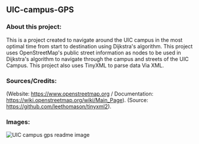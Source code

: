 ## UIC-campus-GPS
### About this project:
This is a project created to navigate around the UIC campus in the most optimal time from start to destination using Dijkstra's algorithm. This project uses OpenStreetMap's public street information as nodes to be used in Dijkstra's algorithm to navigate through the campus and streets of the UIC Campus. This project also uses TinyXML to parse data Via XML.

### Sources/Credits:
(Website: https://www.openstreetmap.org / Documentation: https://wiki.openstreetmap.org/wiki/Main_Page). 
(Source:  https://github.com/leethomason/tinyxml2).

### Images:
![UIC campus gps readme image](https://user-images.githubusercontent.com/85149000/235046328-fe416edc-353f-4f6b-86b5-0f9376130f5b.png)
